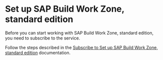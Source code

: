# Set up SAP Build Work Zone, standard edition

Before you can start working with SAP Build Work Zone, standard edition, you need to subscribe to the service.

Follow the steps described in the
[Subscribe to Set up SAP Build Work Zone, standard edition](https://help.sap.com/docs/build-work-zone-standard-edition/sap-build-work-zone-standard-edition/initial-setup?locale=en-US#procedure) documentation.
